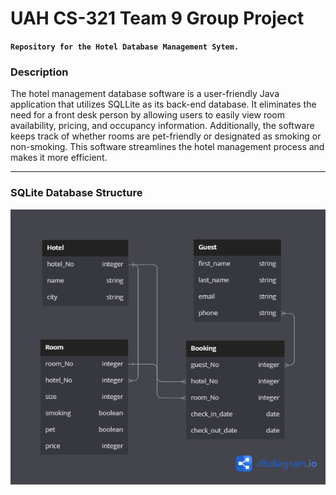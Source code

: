 # UAH CS-321 Team 9 Group Project
**`Repository for the Hotel Database Management Sytem.`**

<!-- Just for neatness sake lets outline a program description here after its complete.  -->

### Description
The hotel management database software is a user-friendly Java application that utilizes SQLLite as its back-end database. It eliminates the need for a front desk person by allowing users to easily view room availability, pricing, and occupancy information. Additionally, the software keeps track of whether rooms are pet-friendly or designated as smoking or non-smoking. This software streamlines the hotel management process and makes it more efficient.

---

### SQLite Database Structure
![alt text](https://github.com/IsaiahHarvi/CS321-T9/blob/casey3/Hotel/target/classes/Database/DBUtil/Hotel.db.png?raw=true)
